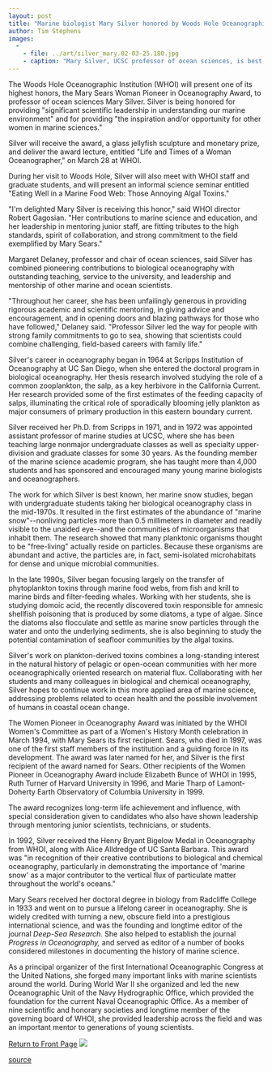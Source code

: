 ```yaml
---
layout: post
title: "Marine biologist Mary Silver honored by Woods Hole Oceanographic Institution"
author: Tim Stephens
images:
  -
    - file: ../art/silver_mary.02-03-25.180.jpg
    - caption: "Mary Silver, UCSC professor of ocean sciences, is best known for her studies of marine snow."
---
```


The Woods Hole Oceanographic Institution (WHOI) will present one of its highest honors, the Mary Sears Woman Pioneer in Oceanography Award, to professor of ocean sciences Mary Silver. Silver is being honored for providing "significant scientific leadership in understanding our marine environment" and for providing "the inspiration and/or opportunity for other women in marine sciences."

Silver will receive the award, a glass jellyfish sculpture and monetary prize, and deliver the award lecture, entitled "Life and Times of a Woman Oceanographer," on March 28 at WHOI.

During her visit to Woods Hole, Silver will also meet with WHOI staff and graduate students, and will present an informal science seminar entitled "Eating Well in a Marine Food Web: Those Annoying Algal Toxins."   
  
"I'm delighted Mary Silver is receiving this honor," said WHOI director Robert Gagosian. "Her contributions to marine science and education, and her leadership in mentoring junior staff, are fitting tributes to the high standards, spirit of collaboration, and strong commitment to the field exemplified by Mary Sears."  
  
Margaret Delaney, professor and chair of ocean sciences, said Silver has combined pioneering contributions to biological oceanography with outstanding teaching, service to the university, and leadership and mentorship of other marine and ocean scientists.  
  
"Throughout her career, she has been unfailingly generous in providing rigorous academic and scientific mentoring, in giving advice and encouragement, and in opening doors and blazing pathways for those who have followed," Delaney said. "Professor Silver led the way for people with strong family commitments to go to sea, showing that scientists could combine challenging, field-based careers with family life."  
  
Silver's career in oceanography began in 1964 at Scripps Institution of Oceanography at UC San Diego, when she entered the doctoral program in biological oceanography. Her thesis research involved studying the role of a common zooplankton, the salp, as a key herbivore in the California Current. Her research provided some of the first estimates of the feeding capacity of salps, illuminating the critical role of sporadically blooming jelly plankton as major consumers of primary production in this eastern boundary current.  
  
Silver received her Ph.D. from Scripps in 1971, and in 1972 was appointed assistant professor of marine studies at UCSC, where she has been teaching large nonmajor undergraduate classes as well as specialty upper-division and graduate classes for some 30 years. As the founding member of the marine science academic program, she has taught more than 4,000 students and has sponsored and encouraged many young marine biologists and oceanographers.  
  
The work for which Silver is best known, her marine snow studies, began with undergraduate students taking her biological oceanography class in the mid-1970s. It resulted in the first estimates of the abundance of "marine snow"--nonliving particles more than 0.5 millimeters in diameter and readily visible to the unaided eye--and the communities of microorganisms that inhabit them. The research showed that many planktonic organisms thought to be "free-living" actually reside on particles. Because these organisms are abundant and active, the particles are, in fact, semi-isolated microhabitats for dense and unique microbial communities.   
  
In the late 1990s, Silver began focusing largely on the transfer of phytoplankton toxins through marine food webs, from fish and krill to marine birds and filter-feeding whales. Working with her students, she is studying domoic acid, the recently discovered toxin responsible for amnesic shellfish poisoning that is produced by some diatoms, a type of algae. Since the diatoms also flocculate and settle as marine snow particles through the water and onto the underlying sediments, she is also beginning to study the potential contamination of seafloor communities by the algal toxins.   
  
Silver's work on plankton-derived toxins combines a long-standing interest in the natural history of pelagic or open-ocean communities with her more oceanographically oriented research on material flux. Collaborating with her students and many colleagues in biological and chemical oceanography, Silver hopes to continue work in this more applied area of marine science, addressing problems related to ocean health and the possible involvement of humans in coastal ocean change.   
  
The Women Pioneer in Oceanography Award was initiated by the WHOI Women's Committee as part of a Women's History Month celebration in March 1994, with Mary Sears its first recipient. Sears, who died in 1997, was one of the first staff members of the institution and a guiding force in its development. The award was later named for her, and Silver is the first recipient of the award named for Sears. Other recipients of the Women Pioneer in Oceanography Award include Elizabeth Bunce of WHOI in 1995, Ruth Turner of Harvard University in 1996, and Marie Tharp of Lamont-Doherty Earth Observatory of Columbia University in 1999.  
  
The award recognizes long-term life achievement and influence, with special consideration given to candidates who also have shown leadership through mentoring junior scientists, technicians, or students.   
  
In 1992, Silver received the Henry Bryant Bigelow Medal in Oceanography from WHOI, along with Alice Alldredge of UC Santa Barbara. This award was "in recognition of their creative contributions to biological and chemical oceanography, particularly in demonstrating the importance of 'marine snow' as a major contributor to the vertical flux of particulate matter throughout the world's oceans."  
  
Mary Sears received her doctoral degree in biology from Radcliffe College in 1933 and went on to pursue a lifelong career in oceanography. She is widely credited with turning a new, obscure field into a prestigious international science, and was the founding and longtime editor of the journal _Deep-Sea Research._ She also helped to establish the journal _Progress in Oceanography,_ and served as editor of a number of books considered milestones in documenting the history of marine science.   
  
As a principal organizer of the first International Oceanographic Congress at the United Nations, she forged many important links with marine scientists around the world. During World War II she organized and led the new Oceanographic Unit of the Navy Hydrographic Office, which provided the foundation for the current Naval Oceanographic Office. As a member of nine scientific and honorary societies and longtime member of the governing board of WHOI, she provided leadership across the field and was an important mentor to generations of young scientists.

  

[Return to Front Page][1] ![ ][2]

[1]: ../../index.html
[2]: ../../images/trans.gif

[source](http://www1.ucsc.edu/currents/01-02/03-25/silver.html "Permalink to silver")
